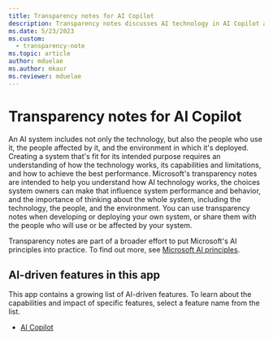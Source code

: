 ```yaml
---
title: Transparency notes for AI Copilot
description: Transparency notes discusses AI technology in AI Copilot and the key considerations for making use of this technology responsibly.
ms.date: 5/23/2023
ms.custom: 
  - transparency-note
ms.topic: article
author: mduelae
ms.author: mkaur
ms.reviewer: mduelae
---
```


# Transparency notes for AI Copilot

An AI system includes not only the technology, but also the people who use it, the people affected by it, and the environment in which it's deployed. Creating a system that's fit for its intended purpose requires an understanding of how the technology works, its capabilities and limitations, and how to achieve the best performance. Microsoft's transparency notes are intended to help you understand how AI technology works, the choices system owners can make that influence system performance and behavior, and the importance of thinking about the whole system, including the technology, the people, and the environment. You can use transparency notes when developing or deploying your own system, or share them with the people who will use or be affected by your system.

Transparency notes are part of a broader effort to put Microsoft's AI principles into practice. To find out more, see [Microsoft AI principles](https://www.microsoft.com/ai/responsible-ai).

## AI-driven features in this app

This app contains a growing list of AI-driven features. To learn about the capabilities and impact of specific features, select a feature name from the list.

- [AI Copilot](transparency-note-copilot.md)

